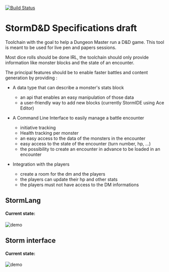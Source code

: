 [![Build Status](https://travis-ci.org/earendil06/Storm.svg?branch=master)](https://travis-ci.org/earendil06/Storm)

# StormD&D Specifications draft

Toolchain with the goal to help a Dungeon Master run a D&D game.
This tool is meant to be used for live pen and papers sessions.

Most dice rolls should be done IRL, the toolchain should only
provide information like monster blocks and the state of an encounter.

The principal features should be to enable faster battles and content generation by providing :

- A data type that can describe a monster's stats block
  - an api that enables an easy manipulation of those data
  - a user-friendly way to add new blocks (currently StormIDE using Ace Editor)
- A Command Line Interface to easily manage a battle encounter
  - initiative tracking
  - Health tracking per monster
  - an easy access to the data of the monsters in the encounter
  - easy access to the state of the encounter (turn number, hp, ...)
  - the possibility to create an encounter in advance to be loaded in
  an encounter

- Integration with the players
    - create a room for the dm and the players
    - the players can update their hp and other stats
    - the players must not have access to the DM informations

## StormLang

#### Current state:

![demo](./gifs/stormIDE.gif)

## Storm interface

#### Current state:

![demo](./gifs/stormv2.gif)
